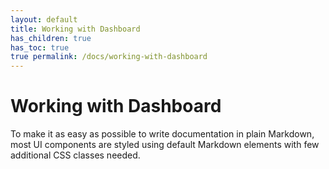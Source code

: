 ```yaml
---
layout: default
title: Working with Dashboard
has_children: true
has_toc: true
true permalink: /docs/working-with-dashboard
---
```


# Working with Dashboard

To make it as easy as possible to write documentation in plain Markdown, most UI components are styled using default Markdown elements with few additional CSS classes needed.
